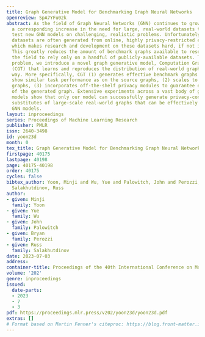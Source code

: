 ```yaml
---
title: Graph Generative Model for Benchmarking Graph Neural Networks
openreview: SpA7YFu02k
abstract: As the field of Graph Neural Networks (GNN) continues to grow, it experiences
  a corresponding increase in the need for large, real-world datasets to train and
  test new GNN models on challenging, realistic problems. Unfortunately, such graph
  datasets are often generated from online, highly privacy-restricted ecosystems,
  which makes research and development on these datasets hard, if not impossible.
  This greatly reduces the amount of benchmark graphs available to researchers, causing
  the field to rely only on a handful of publicly-available datasets. To address this
  problem, we introduce a novel graph generative model, Computation Graph Transformer
  (CGT) that learns and reproduces the distribution of real-world graphs in a privacy-controlled
  way. More specifically, CGT (1) generates effective benchmark graphs on which GNNs
  show similar task performance as on the source graphs, (2) scales to process large-scale
  graphs, (3) incorporates off-the-shelf privacy modules to guarantee end-user privacy
  of the generated graph. Extensive experiments across a vast body of graph generative
  models show that only our model can successfully generate privacy-controlled, synthetic
  substitutes of large-scale real-world graphs that can be effectively used to benchmark
  GNN models.
layout: inproceedings
series: Proceedings of Machine Learning Research
publisher: PMLR
issn: 2640-3498
id: yoon23d
month: 0
tex_title: Graph Generative Model for Benchmarking Graph Neural Networks
firstpage: 40175
lastpage: 40198
page: 40175-40198
order: 40175
cycles: false
bibtex_author: Yoon, Minji and Wu, Yue and Palowitch, John and Perozzi, Bryan and
  Salakhutdinov, Russ
author:
- given: Minji
  family: Yoon
- given: Yue
  family: Wu
- given: John
  family: Palowitch
- given: Bryan
  family: Perozzi
- given: Russ
  family: Salakhutdinov
date: 2023-07-03
address: 
container-title: Proceedings of the 40th International Conference on Machine Learning
volume: '202'
genre: inproceedings
issued:
  date-parts:
  - 2023
  - 7
  - 3
pdf: https://proceedings.mlr.press/v202/yoon23d/yoon23d.pdf
extras: []
# Format based on Martin Fenner's citeproc: https://blog.front-matter.io/posts/citeproc-yaml-for-bibliographies/
---
```

